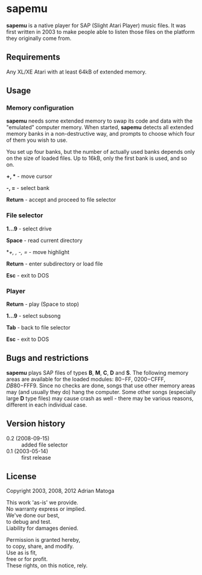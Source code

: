 sapemu
======

**sapemu** is a native player for SAP (Slight Atari Player) music files. It was first written in 2003 to make people able to listen those files on the platform they originally come from.


Requirements
------------

Any XL/XE Atari with at least 64kB of extended memory.


Usage
-----

### Memory configuration

**sapemu** needs some extended memory to swap its code and data with the "emulated" computer memory. When started, **sapemu** detects all extended memory banks in a non-destructive way, and prompts to choose which four of them you wish to use.

You set up four banks, but the number of actually used banks depends only on the size of loaded files. Up to 16kB, only the first bank is used, and so on.

<strong>+, *</strong> - move cursor

**-, =** - select bank

**Return** - accept and proceed to file selector


### File selector

**1...9** - select drive

**Space** - read current directory

**+, *, -, =** - move highlight

**Return** - enter subdirectory or load file

**Esc** - exit to DOS


### Player

**Return** - play (Space to stop)

**1...9** - select subsong

**Tab** - back to file selector

**Esc** - exit to DOS


Bugs and restrictions
---------------------

**sapemu** plays SAP files of types **B**, **M**, **C**, **D** and **S**. The following memory areas are available for the loaded modules: $80-$FF, $0200-$CFFF, $DB80-$FFF9.
Since no checks are done, songs that use other memory areas may (and usually they do) hang the computer. Some other songs (especially large **D** type files) may cause crash as well - there may be various reasons, different in each individual case.


Version history
---------------

<dl>
 <dt>0.2 (2008-09-15)</dt>
 <dd>added file selector</dd>
 <dt>0.1 (2003-05-14)</dt>
 <dd>first release</dd>
</dl>


License
-------

Copyright 2003, 2008, 2012 Adrian Matoga

This work 'as-is' we provide.<br />
No warranty express or implied.<br />
We've done our best,<br />
to debug and test.<br />
Liability for damages denied.<br />

Permission is granted hereby,<br />
to copy, share, and modify.<br />
Use as is fit,<br />
free or for profit.<br />
These rights, on this notice, rely.<br />
